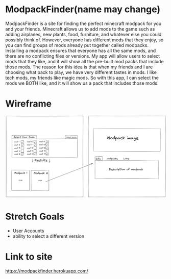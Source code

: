 # ModpackFinder(name may change)

ModpackFinder is a site for finding the perfect minecraft modpack for you and your friends. Minecraft allows us to add mods to the game
such as adding airplanes, new plants, food, furniture, and whatever else you could possibly think of. However, everyone has different mods
that they enjoy, so you can find groups of mods already put together called modpacks. Installing a modpack ensures that everyone has all the
same mods, and there are no conflicting files or versions. 
    My app will allow users to select mods that they like, and it will show all the pre-built mod packs that include those mods. The reason
for this idea is that when my friends and I are choosing what pack to play, we have very different tastes in mods. I like tech mods, my friends like magic mods. So with this app, I can select the mods we BOTH like, and it will show us a pack that includes those mods.

# Wireframe

![image](img/c1.png)

# Stretch Goals

 - User Accounts
 - ability to select a different version

# Link to site

https://modpackfinder.herokuapp.com/